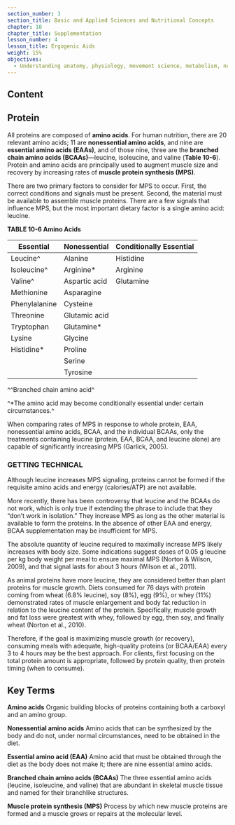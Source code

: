 ```yaml
---
section_number: 3
section_title: Basic and Applied Sciences and Nutritional Concepts
chapter: 10
chapter_title: Supplementation
lesson_number: 4
lesson_title: Ergogenic Aids
weight: 15%
objectives:
  - Understanding anatomy, physiology, movement science, metabolism, nutrition, and supplementation.
---
```


## Content
## Protein

All proteins are composed of **amino acids**. For human nutrition, there are 20 relevant amino acids; 11 are **nonessential amino acids**, and nine are **essential amino acids (EAAs)**, and of those nine, three are the **branched chain amino acids (BCAAs)**—leucine, isoleucine, and valine (**Table 10-6**). Protein and amino acids are principally used to augment muscle size and recovery by increasing rates of **muscle protein synthesis (MPS)**.

There are two primary factors to consider for MPS to occur. First, the correct conditions and signals must be present. Second, the material must be available to assemble muscle proteins. There are a few signals that influence MPS, but the most important dietary factor is a single amino acid: leucine.

**TABLE 10-6 Amino Acids**

| Essential | Nonessential | Conditionally Essential |
|---|---|---|
| Leucine^ | Alanine | Histidine |
| Isoleucine^ | Arginine* | Arginine |
| Valine^ | Aspartic acid | Glutamine |
| Methionine | Asparagine |  |
| Phenylalanine | Cysteine |  |
| Threonine | Glutamic acid |  |
| Tryptophan | Glutamine* |  |
| Lysine | Glycine |  |
| Histidine* | Proline |  |
|  | Serine |  |
|  | Tyrosine |  |

^^Branched chain amino acid^

^*The amino acid may become conditionally essential under certain circumstances.^

When comparing rates of MPS in response to whole protein, EAA, nonessential amino acids, BCAA, and the individual BCAAs, only the treatments containing leucine (protein, EAA, BCAA, and leucine alone) are capable of significantly increasing MPS (Garlick, 2005).

### GETTING TECHNICAL

Although leucine increases MPS signaling, proteins cannot be formed if the requisite amino acids and energy (calories/ATP) are not available.

More recently, there has been controversy that leucine and the BCAAs do not work, which is only true if extending the phrase to include that they “don’t work in isolation.” They increase MPS as long as the other material is available to form the proteins. In the absence of other EAA and energy, BCAA supplementation may be insufficient for MPS.

The absolute quantity of leucine required to maximally increase MPS likely increases with body size. Some indications suggest doses of 0.05 g leucine per kg body weight per meal to ensure maximal MPS (Norton & Wilson, 2009), and that signal lasts for about 3 hours (Wilson et al., 2011).

As animal proteins have more leucine, they are considered better than plant proteins for muscle growth. Diets consumed for 76 days with protein coming from wheat (6.8% leucine), soy (8%), egg (9%), or whey (11%) demonstrated rates of muscle enlargement and body fat reduction in relation to the leucine content of the protein. Specifically, muscle growth and fat loss were greatest with whey, followed by egg, then soy, and finally wheat (Norton et al., 2010).

Therefore, if the goal is maximizing muscle growth (or recovery), consuming meals with adequate, high-quality proteins (or BCAA/EAA) every 3 to 4 hours may be the best approach. For clients, first focusing on the total protein amount is appropriate, followed by protein quality, then protein timing (when to consume).

## Key Terms

**Amino acids**
Organic building blocks of proteins containing both a carboxyl and an amino group.

**Nonessential amino acids**
Amino acids that can be synthesized by the body and do not, under normal circumstances, need to be obtained in the diet.

**Essential amino acid (EAA)**
Amino acid that must be obtained through the diet as the body does not make it; there are nine essential amino acids.

**Branched chain amino acids  (BCAAs)**
The three essential amino acids (leucine, isoleucine, and valine) that are abundant in skeletal muscle tissue and named for their branchlike structures.

**Muscle protein synthesis (MPS)**
Process by which new muscle proteins are formed and a muscle grows or repairs at the molecular level.